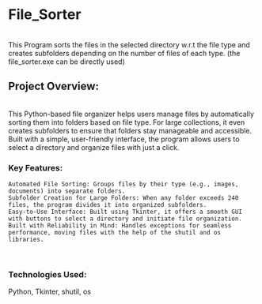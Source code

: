 # File_Sorter

<br>
This Program sorts the files in the selected directory w.r.t the file type and creates subfolders depending on the number of files of each type. 
(the file_sorter.exe can be directly used)
<br>
<h2>Project Overview:</h2>
<br>
This Python-based file organizer helps users manage files by automatically sorting them into folders based on file type. For large collections, it even creates subfolders to ensure that folders stay manageable and accessible. Built with a simple, user-friendly interface, the program allows users to select a directory and organize files with just a click.
<br>
<h3>Key Features:</h3>

    Automated File Sorting: Groups files by their type (e.g., images, documents) into separate folders.
    Subfolder Creation for Large Folders: When any folder exceeds 240 files, the program divides it into organized subfolders.
    Easy-to-Use Interface: Built using Tkinter, it offers a smooth GUI with buttons to select a directory and initiate file organization.
    Built with Reliability in Mind: Handles exceptions for seamless performance, moving files with the help of the shutil and os libraries.
<br>
<h3>Technologies Used:</h3>
Python, Tkinter, shutil, os
